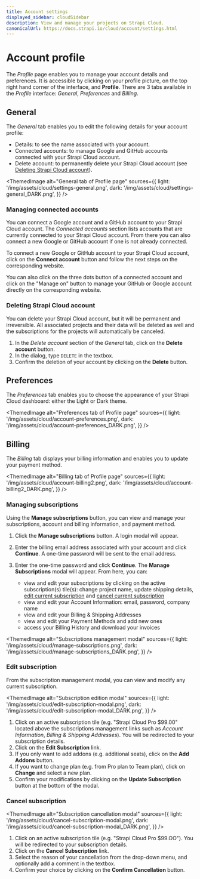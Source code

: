 ```yaml
---
title: Account settings
displayed_sidebar: cloudSidebar
description: View and manage your projects on Strapi Cloud.
canonicalUrl: https://docs.strapi.io/cloud/account/settings.html
---
```


# Account profile

The *Profile* page enables you to manage your account details and preferences. It is accessible by clicking on your profile picture, on the top right hand corner of the interface, and **Profile**. There are 3 tabs available in the *Profile* interface: *General*, *Preferences* and *Billing*.

## General

The *General* tab enables you to edit the following details for your account profile:

- Details: to see the name associated with your account.
- Connected accounts: to manage Google and GitHub accounts connected with your Strapi Cloud account.
- Delete account: to permanently delete your Strapi Cloud account (see [Deleting Strapi Cloud account](#deleting-strapi-cloud-account)).

<!-- TODO: replace with screenshot with connected accounts -->

<ThemedImage
  alt="General tab of Profile page"
  sources={{
    light: '/img/assets/cloud/settings-general.png',
    dark: '/img/assets/cloud/settings-general_DARK.png',
  }}
/>

### Managing connected accounts

You can connect a Google account and a GitHub account to your Strapi Cloud account. The _Connected accounts_ section lists accounts that are currently connected to your Strapi Cloud account. From there you can also connect a new Google or GitHub account if one is not already connected.

To connect a new Google or GitHub account to your Strapi Cloud account, click on the **Connect account** button and follow the next steps on the corresponding website.

You can also click on the three dots button of a connected account and click on the "Manage on" button to manage your GitHub or Google account directly on the corresponding website.

### Deleting Strapi Cloud account

You can delete your Strapi Cloud account, but it will be permanent and irreversible. All associated projects and their data will be deleted as well and the subscriptions for the projects will automatically be canceled.

1. In the *Delete account* section of the *General* tab, click on the **Delete account** button.
2. In the dialog, type `DELETE` in the textbox.
3. Confirm the deletion of your account by clicking on the **Delete** button.

## Preferences

The *Preferences* tab enables you to choose the appearance of your Strapi Cloud dashboard: either the Light or Dark theme.

<ThemedImage
  alt="Preferences tab of Profile page"
  sources={{
    light: '/img/assets/cloud/account-preferences.png',
    dark: '/img/assets/cloud/account-preferences_DARK.png',
  }}
/>

## Billing

The *Billing* tab displays your billing information and enables you to update your payment method.

<ThemedImage
  alt="Billing tab of Profile page"
  sources={{
    light: '/img/assets/cloud/account-billing2.png',
    dark: '/img/assets/cloud/account-billing2_DARK.png',
  }}
/>

### Managing subscriptions

Using the **Manage subscriptions** button, you can view and manage your subscriptions, account and billing information, and payment method.

1. Click the **Manage subscriptions** button. A login modal will appear. 

2. Enter the billing email address associated with your account and click **Continue**. A one-time password will be sent to the email address.

3. Enter the one-time password and click **Continue**. The **Manage Subscriptions** modal will appear. From here, you can:
  
    - view and edit your subscriptions by clicking on the active subscription(s) tile(s): change project name, update shipping details, [edit current subscription](#edit-subscription) and [cancel current subscription](#cancel-subscription)
    - view and edit your Account Information: email, password, company name
    - view and edit your Billing & Shipping Addresses
    - view and edit your Payment Methods and add new ones
    - access your Billing History and download your invoices

  <ThemedImage
    alt="Subscriptions management modal"
    sources={{
      light: '/img/assets/cloud/manage-subscriptions.png',
      dark: '/img/assets/cloud/manage-subscriptions_DARK.png',
    }}
  />

### Edit subscription

From the subscription management modal, you can view and modify any current subscription.

<ThemedImage
  alt="Subscription edition modal"
  sources={{
    light: '/img/assets/cloud/edit-subscription-modal.png',
    dark: '/img/assets/cloud/edit-subscription-modal_DARK.png',
  }}
/>

1. Click on an active subscription tile (e.g. "Strapi Cloud Pro $99.00" located above the subscriptions management links such as *Account Information*, *Billing & Shipping Addresses*). You will be redirected to your subscription details.
2. Click on the **Edit Subscription** link.
3. If you only want to add addons (e.g. additional seats), click on the **Add Addons** button.
4. If you want to change plan (e.g. from Pro plan to Team plan), click on **Change** and select a new plan.
5. Confirm your modifications by clicking on the **Update Subscription** button at the bottom of the modal.

### Cancel subscription

<ThemedImage
  alt="Subscription cancellation modal"
  sources={{
    light: '/img/assets/cloud/cancel-subscription-modal.png',
    dark: '/img/assets/cloud/cancel-subscription-modal_DARK.png',
  }}
/>

1. Click on an active subscription tile (e.g. "Strapi Cloud Pro $99.OO"). You will be redirected to your subscription details.
2. Click on the **Cancel Subscription** link.
3. Select the reason of your cancellation from the drop-down menu, and optionally add a comment in the textbox.
4. Confirm your choice by clicking on the **Confirm Cancellation** button.
